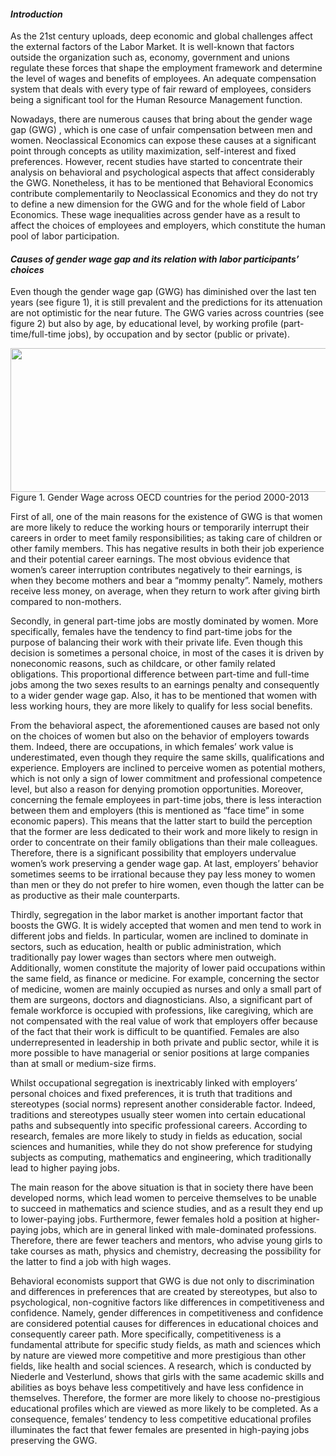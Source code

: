 #### *_Introduction_* 
As the 21st century uploads, deep economic and global challenges affect the external factors of the Labor Market. It is well-known that factors outside the organization such as, economy, government and unions regulate these forces that shape the employment framework and determine the level of wages and benefits of employees. An adequate compensation system that deals with every type of fair reward of employees, considers being a significant tool for the Human Resource Management function.  

Nowadays, there are numerous causes that bring about the gender wage gap (GWG) , which is one case of unfair compensation between men and women. Neoclassical Economics can expose these causes at a significant point through concepts as utility maximization, self-interest and fixed preferences. However, recent studies have started to concentrate their analysis on behavioral and psychological aspects that affect considerably the GWG. Nonetheless, it has to be mentioned that Behavioral Economics contribute complementarily to Neoclassical Economics and they do not try to define a new dimension for the GWG and for the whole field of Labor Economics. These wage inequalities across gender have as a result to affect the choices of employees and employers, which constitute the human pool of labor participation.  

#### *_Causes of gender wage gap and its relation with labor participants’ choices_*  
Even though the gender wage gap (GWG) has diminished over the last ten years (see figure 1), it is still prevalent and the predictions for its attenuation are not optimistic for the near future. The GWG varies across countries (see figure 2) but also by age, by educational level, by working profile (part-time/full-time jobs), by occupation and by sector (public or private).  

<img src="https://github.com/spirosara/Assignments/blob/master/Gender%20Wage%20Gap%20across%20OECD%20countries.2.PNG" width="1000" height="230" />  
Figure 1. Gender Wage across OECD countries  for the period 2000-2013  



First of all, one of the main reasons for the existence of GWG is that women are more likely to reduce the working hours or temporarily interrupt their careers in order to meet family responsibilities; as taking care of children or other family members.  This has negative results in both their job experience and their potential career earnings. The most obvious evidence that women’s career interruption contributes negatively to their earnings, is when they become mothers and bear a “mommy penalty”. Namely, mothers receive less money, on average, when they return to work after giving birth compared to non-mothers.  

Secondly, in general part-time jobs are mostly dominated by women. More specifically, females have the tendency to find part-time jobs for the purpose of balancing their work with their private life. Even though this decision is sometimes a personal choice, in most of the cases it is driven by noneconomic reasons, such as childcare, or other family related obligations. This proportional difference between part-time and full-time jobs among the two sexes results to an earnings penalty and consequently to a wider gender wage gap. Also, it has to be mentioned that women with less working hours, they are more likely to qualify for less social benefits.  

From the behavioral aspect, the aforementioned causes are based not only on the choices of women but also on the behavior of employers towards them. Indeed, there are occupations, in which females’ work value is underestimated, even though they require the same skills, qualifications and experience. Employers are inclined to perceive women as potential mothers, which is not only a sign of lower commitment and professional competence level, but also a reason for denying promotion opportunities.  Moreover, concerning the female employees in part-time jobs, there is less interaction between them and employers (this is mentioned as “face time” in some economic papers). This means that the latter start to build the perception that the former are less dedicated to their work and more likely to resign in order to concentrate on their family obligations than their male colleagues. Therefore, there is a significant possibility that employers undervalue women’s work preserving a gender wage gap. At last, employers’ behavior sometimes seems to be irrational because they pay less money to women than men or they do not prefer to hire women, even though the latter can be as productive as their male counterparts.  

Thirdly, segregation in the labor market is another important factor that boosts the GWG. It is widely accepted that women and men tend to work in different jobs and fields. In particular, women are inclined to dominate in sectors, such as education, health or public administration, which traditionally pay lower wages than sectors where men outweigh. Additionally, women constitute the majority of lower paid occupations within the same field, as finance or medicine. For example, concerning the sector of medicine, women are mainly occupied as nurses and only a small part of them are surgeons, doctors and diagnosticians. Also, a significant part of female workforce is occupied with professions, like caregiving, which are not compensated with the real value of work that employers offer because of the fact that their work is difficult to be quantified. Females are also underrepresented in leadership in both private and public sector, while it is more possible to have managerial or senior positions at large companies than at small or medium-size firms.  

Whilst occupational segregation is inextricably linked with employers’ personal choices and fixed preferences, it is truth that traditions and stereotypes (social norms) represent another considerable factor. Indeed, traditions and stereotypes usually steer women into certain educational paths and subsequently into specific professional careers. According to research, females are more likely to study in fields as education, social sciences and humanities, while they do not show preference for studying subjects as computing, mathematics and engineering, which traditionally lead to higher paying jobs.  

The main reason for the above situation is that in society there have been developed norms, which lead women to perceive themselves to be unable to succeed in mathematics and science studies, and as a result they end up to lower-paying jobs. Furthermore, fewer females hold a position at higher-paying jobs, which are in general linked with male-dominated professions. Therefore, there are fewer teachers and mentors, who advise young girls to take courses as math, physics and chemistry, decreasing the possibility for the latter to find a job with high wages.  

Behavioral economists support that GWG is due not only to discrimination and differences in preferences that are created by stereotypes, but also to psychological, non-cognitive factors like differences in competitiveness and confidence. Namely, gender differences in competitiveness and confidence are considered potential causes for differences in educational choices and consequently career path. More specifically, competitiveness is a fundamental attribute for specific study fields, as math and sciences which by nature are viewed more competitive and more prestigious than other fields, like health and social sciences. A research, which is conducted by Niederle and Vesterlund, shows that girls with the same academic skills and abilities as boys behave less competitively and have less confidence in themselves. Therefore, the former are more likely to choose no-prestigious educational profiles which are viewed as more likely to be completed. As a consequence, females’ tendency to less competitive educational profiles illuminates the fact that fewer females are presented in high-paying jobs preserving the GWG.

